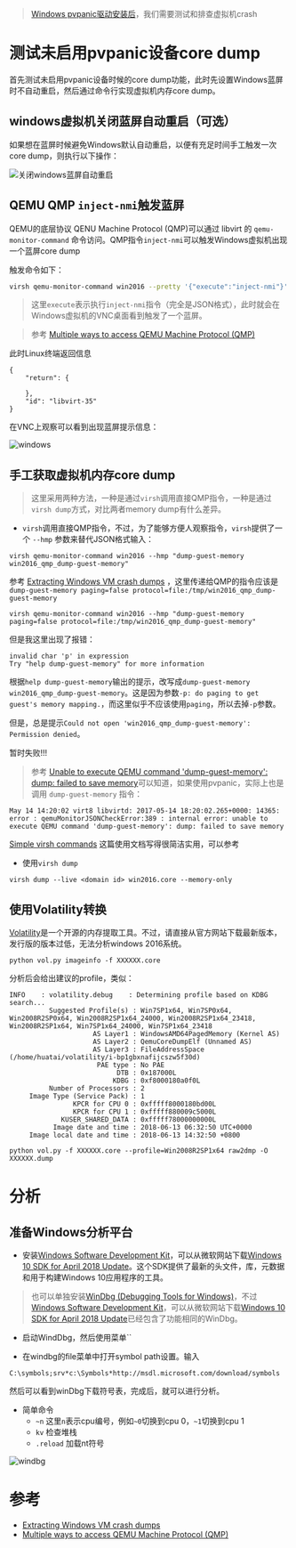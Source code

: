 > [Windows pvpanic驱动安装后](windows_pvpanic)，我们需要测试和排查虚拟机crash

# 测试未启用pvpanic设备core dump

首先测试未启用pvpanic设备时候的core dump功能，此时先设置Windows蓝屏时不自动重启，然后通过命令行实现虚拟机内存core dump。

## windows虚拟机关闭蓝屏自动重启（可选）

如果想在蓝屏时候避免Windows默认自动重启，以便有充足时间手工触发一次core dump，则执行以下操作：

![关闭windows蓝屏自动重启](../../../img/virtual/libvirt/qemu/windows_crash_no_auto_restart.png)

## QEMU QMP `inject-nmi`触发蓝屏

QEMU的底层协议 QENU Machine Protocol (QMP)可以通过 libvirt 的 `qemu-monitor-command` 命令访问。QMP指令`inject-nmi`可以触发Windows虚拟机出现一个蓝屏core dump

触发命令如下：

```bash
virsh qemu-monitor-command win2016 --pretty '{"execute":"inject-nmi"}'
```

> 这里`execute`表示执行`inject-nmi`指令（完全是JSON格式），此时就会在Windows虚拟机的VNC桌面看到触发了一个蓝屏。

> 参考 [Multiple ways to access QEMU Machine Protocol (QMP)](https://kashyapc.wordpress.com/2013/03/31/multiple-ways-to-access-qemu-machine-protocol-qmp/)

此时Linux终端返回信息

```
{
    "return": {

    },
    "id": "libvirt-35"
}
```

在VNC上观察可以看到出现蓝屏提示信息：

![windows](../../../img/virtual/libvirt/qemu/windows_blue_screen.png)

## 手工获取虚拟机内存core dump

> 这里采用两种方法，一种是通过`virsh`调用直接QMP指令，一种是通过 `virsh dump`方式，对比两者memory dump有什么差异。

* `virsh`调用直接QMP指令，不过，为了能够方便人观察指令，`virsh`提供了一个 `--hmp` 参数来替代JSON格式输入：

```
virsh qemu-monitor-command win2016 --hmp "dump-guest-memory win2016_qmp_dump-guest-memory"
```

参考 [Extracting Windows VM crash dumps](https://ladipro.wordpress.com/2017/01/06/extracting-windows-vm-crash-dumps/) ，这里传递给QMP的指令应该是 `dump-guest-memory paging=false protocol=file:/tmp/win2016_qmp_dump-guest-memory`

```
virsh qemu-monitor-command win2016 --hmp "dump-guest-memory paging=false protocol=file:/tmp/win2016_qmp_dump-guest-memory"
```

但是我这里出现了报错：

```
invalid char 'p' in expression
Try "help dump-guest-memory" for more information
```

根据`help dump-guest-memory`输出的提示，改写成`dump-guest-memory win2016_qmp_dump-guest-memory`。这是因为参数`-p: do paging to get guest's memory mapping.`，而这里似乎不应该使用`paging`，所以去掉`-p`参数。

但是，总是提示`Could not open 'win2016_qmp_dump-guest-memory': Permission denied`。

暂时失败!!!

> 参考 [Unable to execute QEMU command 'dump-guest-memory': dump: failed to save memory](https://bugzilla.redhat.com/show_bug.cgi?id=1481595)可以知道，如果使用pvpanic，实际上也是调用 `dump-guest-memory` 指令：

```
May 14 14:20:02 virt8 libvirtd: 2017-05-14 18:20:02.265+0000: 14365: error : qemuMonitorJSONCheckError:389 : internal error: unable to execute QEMU command 'dump-guest-memory': dump: failed to save memory
```

[Simple virsh commands](https://gist.github.com/archerslaw/9798802) 这篇使用文档写得很简洁实用，可以参考

* 使用`virsh dump`

```
virsh dump --live <domain id> win2016.core --memory-only
```

## 使用Volatility转换

[Volatility](https://github.com/volatilityfoundation/volatility)是一个开源的内存提取工具。不过，请直接从官方网站下载最新版本，发行版的版本过低，无法分析windows 2016系统。

```
python vol.py imageinfo -f XXXXXX.core
```

分析后会给出建议的profile，类似：

```
INFO    : volatility.debug    : Determining profile based on KDBG search...
          Suggested Profile(s) : Win7SP1x64, Win7SP0x64, Win2008R2SP0x64, Win2008R2SP1x64_24000, Win2008R2SP1x64_23418, Win2008R2SP1x64, Win7SP1x64_24000, Win7SP1x64_23418
                     AS Layer1 : WindowsAMD64PagedMemory (Kernel AS)
                     AS Layer2 : QemuCoreDumpElf (Unnamed AS)
                     AS Layer3 : FileAddressSpace (/home/huatai/volatility/i-bp1gbxnafijcszw5f30d)
                      PAE type : No PAE
                           DTB : 0x187000L
                          KDBG : 0xf8000180a0f0L
          Number of Processors : 2
     Image Type (Service Pack) : 1
                KPCR for CPU 0 : 0xfffff8000180bd00L
                KPCR for CPU 1 : 0xfffff880009c5000L
             KUSER_SHARED_DATA : 0xfffff78000000000L
           Image date and time : 2018-06-13 06:32:50 UTC+0000
     Image local date and time : 2018-06-13 14:32:50 +0800
```

```
python vol.py -f XXXXXX.core --profile=Win2008R2SP1x64 raw2dmp -O XXXXXX.dump
```

# 分析

## 准备Windows分析平台

* 安装[Windows Software Development Kit](https://en.wikipedia.org/wiki/Microsoft_Windows_SDK)，可以从微软网站下载[Windows 10 SDK for April 2018 Update](https://developer.microsoft.com/en-us/windows/downloads/windows-10-sdk)。这个SDK提供了最新的头文件，库，元数据和用于构建Windows 10应用程序的工具。

> 也可以单独安装[WinDbg (Debugging Tools for Windows)](https://docs.microsoft.com/en-us/windows-hardware/drivers/debugger/debugger-download-tools)，不过[Windows Software Development Kit](https://en.wikipedia.org/wiki/Microsoft_Windows_SDK)，可以从微软网站下载[Windows 10 SDK for April 2018 Update](https://developer.microsoft.com/en-us/windows/downloads/windows-10-sdk)已经包含了功能相同的WinDbg。

* 启动WindDbg，然后使用菜单``

* 在windbg的file菜单中打开symbol path设置。输入
   
```   
C:\symbols;srv*c:\Symbols*http://msdl.microsoft.com/download/symbols
```

然后可以看到winDbg下载符号表，完成后，就可以进行分析。

* 简单命令
  * `~n` 这里`n`表示cpu编号，例如`~0`切换到cpu 0，`~1`切换到cpu 1
  * `kv` 检查堆栈
  * `.reload` 加载nt符号

![windbg](../../../img/virtual/libvirt/qemu/windbg.png)

# 参考

* [Extracting Windows VM crash dumps](https://ladipro.wordpress.com/2017/01/06/extracting-windows-vm-crash-dumps/)
* [Multiple ways to access QEMU Machine Protocol (QMP)](https://kashyapc.wordpress.com/2013/03/31/multiple-ways-to-access-qemu-machine-protocol-qmp/)